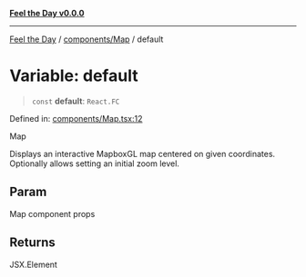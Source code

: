 [**Feel the Day v0.0.0**](../../../README.md)

***

[Feel the Day](../../../README.md) / [components/Map](../README.md) / default

# Variable: default

> `const` **default**: `React.FC`

Defined in: [components/Map.tsx:12](https://github.com/HyeinKang/feel-the-day/blob/8289c79f2741a9407fd7ce6a81056ae02e4eeed7/src/components/Map.tsx#L12)

Map

Displays an interactive MapboxGL map centered on given coordinates.
Optionally allows setting an initial zoom level.

## Param

Map component props

## Returns

JSX.Element
